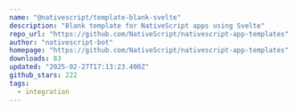 ```yaml
---
name: "@nativescript/template-blank-svelte"
description: "Blank template for NativeScript apps using Svelte"
repo_url: "https://github.com/NativeScript/nativescript-app-templates"
author: "nativescript-bot"
homepage: "https://github.com/NativeScript/nativescript-app-templates"
downloads: 83
updated: "2025-02-27T17:13:23.400Z"
github_stars: 222
tags: 
  - integration
---
```

